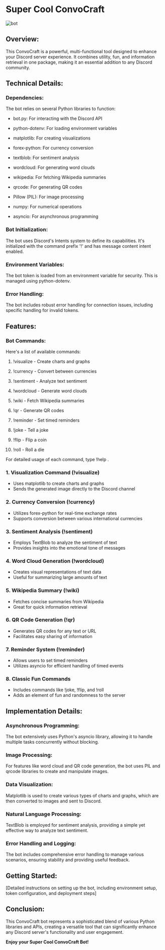 # Super Cool ConvoCraft


![bot](https://github.com/user-attachments/assets/8e4b3af0-df7e-46ae-93c6-53853b16ec20)

## Overview:

This ConvoCraft is a powerful, multi-functional tool designed to enhance your Discord server experience. It combines utility, fun, and information retrieval in one package, making it an essential addition to any Discord community.
 
## Technical Details:

### Dependencies:

The bot relies on several Python libraries to function:

- bot.py: For interacting with the Discord API

- python-dotenv: For loading environment variables

- matplotlib: For creating visualizations

- forex-python: For currency conversion

- textblob: For sentiment analysis

- wordcloud: For generating word clouds

- wikipedia: For fetching Wikipedia summaries

- qrcode: For generating QR codes

- Pillow (PIL): For image processing

- numpy: For numerical operations

- asyncio: For asynchronous programming



### Bot Initialization:

The bot uses Discord's Intents system to define its capabilities. It's initialized with the command prefix '!' and has message content intent enabled.

### Environment Variables:

The bot token is loaded from an environment variable for security. This is managed using python-dotenv.

### Error Handling:

The bot includes robust error handling for connection issues, including specific handling for invalid tokens.

## Features:

### Bot Commands:


Here's a list of available commands:

1. !visualize - Create charts and graphs

2. !currency - Convert between currencies

3. !sentiment - Analyze text sentiment

4. !wordcloud - Generate word clouds

5. !wiki - Fetch Wikipedia summaries

6. !qr - Generate QR codes

7. !reminder - Set timed reminders

8. !joke - Tell a joke

9. !flip - Flip a coin

10. !roll - Roll a die

For detailed usage of each command, type !help .

### 1. Visualization Command (!visualize)
- Uses matplotlib to create charts and graphs
- Sends the generated image directly to the Discord channel

### 2. Currency Conversion (!currency)
- Utilizes forex-python for real-time exchange rates
- Supports conversion between various international currencies

### 3. Sentiment Analysis (!sentiment)
- Employs TextBlob to analyze the sentiment of text
- Provides insights into the emotional tone of messages
 

### 4. Word Cloud Generation (!wordcloud)
- Creates visual representations of text data
- Useful for summarizing large amounts of text


### 5. Wikipedia Summary (!wiki)
- Fetches concise summaries from Wikipedia
- Great for quick information retrieval

### 6. QR Code Generation (!qr)
- Generates QR codes for any text or URL
- Facilitates easy sharing of information
 
### 7. Reminder System (!reminder)
- Allows users to set timed reminders
- Utilizes asyncio for efficient handling of timed events

### 8. Classic Fun Commands
- Includes commands like !joke, !flip, and !roll
- Adds an element of fun and randomness to the server


## Implementation Details:

### Asynchronous Programming:

The bot extensively uses Python's asyncio library, allowing it to handle multiple tasks concurrently without blocking.


### Image Processing:
For features like word cloud and QR code generation, the bot uses PIL and qrcode libraries to create and manipulate images.

### Data Visualization:

Matplotlib is used to create various types of charts and graphs, which are then converted to images and sent to Discord.


### Natural Language Processing:

TextBlob is employed for sentiment analysis, providing a simple yet effective way to analyze text sentiment.

### Error Handling and Logging:

The bot includes comprehensive error handling to manage various scenarios, ensuring stability and providing useful feedback.

## Getting Started:

[Detailed instructions on setting up the bot, including environment setup, token configuration, and deployment steps]

## Conclusion:

This ConvoCraft bot represents a sophisticated blend of various Python libraries and APIs, creating a versatile tool that can significantly enhance any Discord server's functionality and user engagement.



**Enjoy your Super Cool ConvoCraft Bot!**

